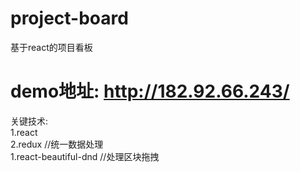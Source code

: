 # project-board
基于react的项目看板
# demo地址: http://182.92.66.243/

关键技术:  
  1.react    
  2.redux //统一数据处理  
  1.react-beautiful-dnd //处理区块拖拽  

